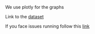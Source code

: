 We use plotly for the graphs

Link to the [dataset](https://archive.ics.uci.edu/dataset/891/cdc+diabetes+health+indicators)

If you face issues running follow this [link](https://github.com/scikit-learn-contrib/imbalanced-learn/issues/995#issuecomment-1628377732)
